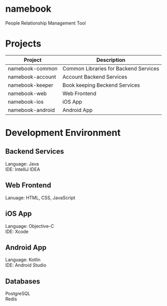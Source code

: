 # namebook
People Relationship Management Tool

# Projects
| Project | Description | 
| --- | --- | 
| namebook-common | Common Libraries for Backend Services |
| namebook-account | Account Backend Services |
| namebook-keeper | Book keeping Beckend Services |
| namebook-web | Web Frontend |
| namebook-ios | iOS App |
| namebook-android | Android App |

# Development Environment

## Backend Services
Language: Java  
IDE: IntelliJ IDEA

## Web Frontend
Lanuage: HTML, CSS, JavaScript

## iOS App
Language: Objective-C  
IDE: Xcode

## Android App
Language: Kotlin  
IDE: Android Studio

## Databases
PostgreSQL  
Redis